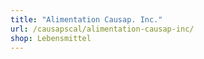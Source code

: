 ```yaml
---
title: "Alimentation Causap. Inc."
url: /causapscal/alimentation-causap-inc/
shop: Lebensmittel
---
```

